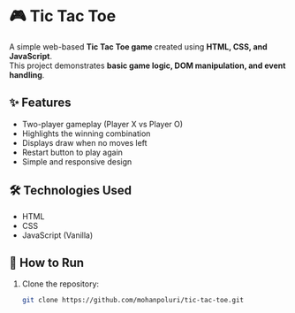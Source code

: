 # 🎮 Tic Tac Toe

A simple web-based **Tic Tac Toe game** created using **HTML, CSS, and JavaScript**.  
This project demonstrates **basic game logic, DOM manipulation, and event handling**.

## ✨ Features
- Two-player gameplay (Player X vs Player O)
- Highlights the winning combination
- Displays draw when no moves left
- Restart button to play again
- Simple and responsive design

## 🛠️ Technologies Used
- HTML
- CSS
- JavaScript (Vanilla)

## 🚀 How to Run
1. Clone the repository:
   ```bash
   git clone https://github.com/mohanpoluri/tic-tac-toe.git
